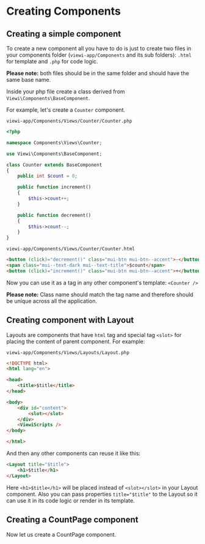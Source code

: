 # Creating Components

## Creating a simple component

To create a new component all you have to do is just to create two files in your components folder (`viewi-app/Components` and its sub folders): `.html` for template and `.php` for code logic.

**Please note:** both files should be in the same folder and should have the same base name.

Inside your php file create a class derived from `Viewi\Components\BaseComponent`.

For example, let's create a `Counter` component.

`viewi-app/Components/Views/Counter/Counter.php`

```php
<?php

namespace Components\Views\Counter;

use Viewi\Components\BaseComponent;

class Counter extends BaseComponent
{
    public int $count = 0;

    public function increment()
    {
        $this->count++;
    }

    public function decrement()
    {
        $this->count--;
    }
}
```

`viewi-app/Components/Views/Counter/Counter.html`

```html
<button (click)="decrement()" class="mui-btn mui-btn--accent">-</button>
<span class="mui--text-dark mui--text-title">$count</span>
<button (click)="increment()" class="mui-btn mui-btn--accent">+</button>
```

Now you can use it as a tag in any other component's template: `<Counter />`


**Please note:** Class name should match the tag name and therefore should be unique across all the application.

## Creating component with Layout

Layouts are components that have `html` tag and special tag `<slot>` for placing the content of parent component. For example:

`viewi-app/Components/Views/Layouts/Layout.php`

```html
<!DOCTYPE html>
<html lang="en">

<head>
    <title>$title</title>
</head>

<body>
    <div id="content">
        <slot></slot>
    </div>
    <ViewiScripts />
</body>

</html>
```

And then any other components can reuse it like this:

```html
<Layout title="$title">
    <h1>$title</h1>
</Layout>
```

Here `<h1>$title</h1>` will be placed instead of `<slot></slot>` in your Layout component. Also you can pass properties `title="$title"` to the Layout so it can use it in its code logic or render in its template.

## Creating a CountPage component

Now let us create a CountPage component.